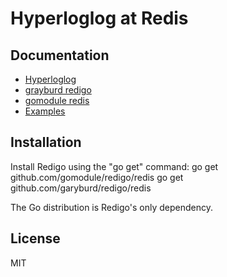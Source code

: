 Hyperloglog at Redis 
======

Documentation
-------------
- [Hyperloglog](https://redislabs.com/redis-best-practices/counting/hyperloglog/)
- [grayburd redigo](https://github.com/garyburd/redigo)
- [gomodule redis](https://github.com/gomodule/redigo)
- [Examples](https://godoc.org/github.com/gomodule/redigo/redis#pkg-examples)

Installation
------------
Install Redigo using the "go get" command:
    go get github.com/gomodule/redigo/redis
    go get github.com/garyburd/redigo/redis

The Go distribution is Redigo's only dependency.

License
-------
MIT
